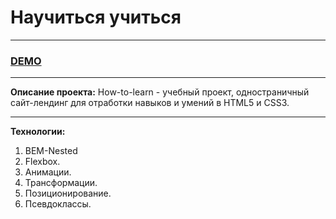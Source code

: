 # Научиться учиться

---

### [DEMO](https://dmitrysavelev.github.io/how-to-learn/)

---

**Описание проекта:**
How-to-learn - учебный проект, одностраничный сайт-лендинг для отработки навыков и умений в HTML5 и CSS3.

---

**Технологии:**

1. BEM-Nested
2. Flexbox.
3. Анимации.
4. Трансформации.
5. Позиционирование.
6. Псевдоклассы.

